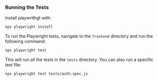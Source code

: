 ### Running the Tests

Install playwrithgt with:

```bash
npx playwright install 
```

To run the Playwright tests, navigate to the `frontend` directory and run the following command:

```bash
npx playwright test
```

This will run all the tests in the `tests` directory. You can also run a specific test file:

```bash
npx playwright test tests/auth.spec.js
```
